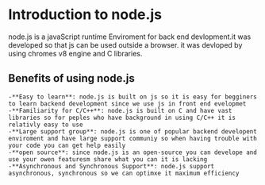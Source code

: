 # Introduction to node.js

node.js is a javaScript runtime Enviroment for back end devlopment.it was developed so that js can be used outside a browser. it was devloped by using chromes v8 engine and C libraries.

## Benefits of using node.js 

    -**Easy to learn**: node.js is built on js so it is easy for begginers to learn backend development since we use js in front end evelopmet 
    -**Familiarity for C/C++**: node.js is built on C and have vast libraries so for peples who have background in using C/C++ it is relativly easy to use
    -**Large support group**: node.js is one of popular backend developent enviroment and have large support communiy so when having trouble with your code you can get help easily
    -**open source**: since node.js is an open-source you can develope and use your owen featuresm share what you can it is lacking
    -**Asynchronous and Synchronous Support**: node.js support asynchronous, synchronous so we can optimxe it maximum efficiency 